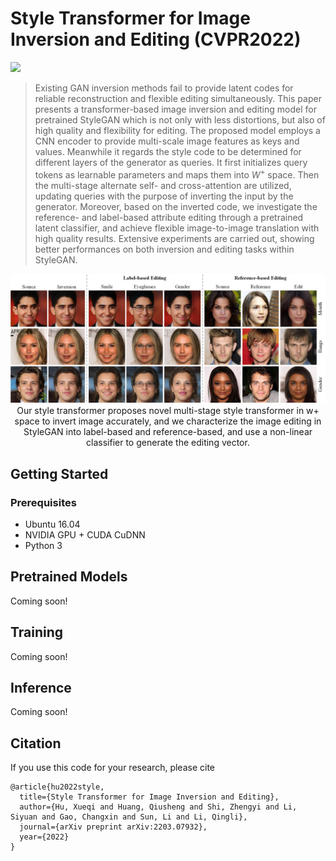 # Style Transformer for Image Inversion and Editing (CVPR2022)
<a href="https://arxiv.org/abs/2203.07932"><img src="https://img.shields.io/badge/arXiv-2203.07932-b31b1b.svg" height=22.5></a>
> Existing GAN inversion methods fail to provide latent codes for reliable reconstruction and flexible editing simultaneously. This paper presents a transformer-based image inversion and editing model for pretrained StyleGAN which is not only with less distortions, but also of high quality and flexibility for editing. The proposed model employs a CNN encoder to provide multi-scale image features as keys and values. Meanwhile it regards the style code to be determined for different layers of the generator as queries. It first initializes query tokens as learnable parameters and maps them into $W^+$ space. Then the multi-stage alternate self- and cross-attention are utilized, updating queries with the purpose of inverting the input by the generator. Moreover, based on the inverted code, we investigate the reference- and label-based attribute editing through a pretrained latent classifier, and achieve flexible image-to-image translation with high quality results. Extensive experiments are carried out, showing better performances on both inversion and editing tasks within StyleGAN.

<p align="center">
<img src="./teaser.png" width="800px"/>
<br>
Our style transformer proposes novel multi-stage style transformer in w+ space to invert image accurately, and we characterize the image editing in StyleGAN into label-based and reference-based, and use a non-linear classifier to generate the editing vector.
</p>

## Getting Started
### Prerequisites
- Ubuntu 16.04
- NVIDIA GPU + CUDA CuDNN
- Python 3

## Pretrained Models
Coming soon!

## Training
Coming soon!

## Inference
Coming soon!

## Citation
If you use this code for your research, please cite
```
@article{hu2022style,
  title={Style Transformer for Image Inversion and Editing},
  author={Hu, Xueqi and Huang, Qiusheng and Shi, Zhengyi and Li, Siyuan and Gao, Changxin and Sun, Li and Li, Qingli},
  journal={arXiv preprint arXiv:2203.07932},
  year={2022}
}
```

